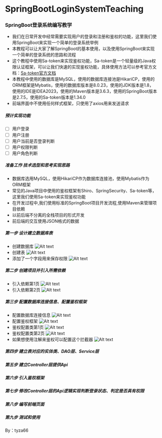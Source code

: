 # SpringBootLoginSystemTeaching
### SpringBoot登录系统编写教学
- 我们在日常开发中经常需要实现用户的登录和注册和鉴权的功能，这里我们使用SpringBoot来实现一个简单的登录系统举例
- 本教程可以让大家了解SpringBoot的基本使用，以及使用SpringBoot来实现一个简单的登录系统的思路和流程
- 这个教程中使用Sa-token来实现鉴权功能，Sa-token是一个轻量级的Java权限认证框架，可以让我们快速的实现鉴权功能，具体使用方法可以参考官方文档：[Sa-token官方文档](https://sa-token.cc/doc.html)
- 本教程中使用的数据库是MySQL，使用的数据库连接池是HikariCP，使用的ORM框架是Mybatis，使用的数据库版本是8.0.23，使用的JDK版本是1.8，使用的IDE是IDEA2023，使用的Maven版本是3.6.3，使用的SpringBoot版本是2.7.5，使用的Sa-token版本是1.34.0
- 前端界面中不使用任何样式框架，只使用了axios用来发送请求

##### 预计实现功能
  - [ ] 用户登录
  - [ ] 用户注册
  - [ ] 用户当前是否登录判断
  - [ ] 用户权限判断
  - [ ] 用户角色判断

##### 准备工作 技术选型和思考实现思路
  - 数据库选用MySQL，使用HikariCP作为数据库连接池，使用Mybatis作为ORM框架
  - 常见的Java项目中使用的鉴权框架有Shiro、SpringSecurity、Sa-token等，这里我们使用Sa-token来实现鉴权功能
  - 在开发过程中,我们使用标准的SpringBoot项目开发流程,使用Maven来管理项目依赖
  - 以前后端不分离的全栈项目的形式开发
  - 前后端的交互使用JSON格式的数据

##### 第一步 设计建立数据库表
  - 创建数据库
    ![Alt text](./%E6%95%99%E7%A8%8B%E5%9B%BE%E7%89%87/%E5%88%9B%E5%BB%BA%E6%95%B0%E6%8D%AE%E5%BA%93.png)
  - 创建表
    ![Alt text](./%E6%95%99%E7%A8%8B%E5%9B%BE%E7%89%87/%E5%BB%BA%E8%A1%A8.png)
  - 添加了一个字段用来保存权限
    ![Alt text](./%E6%95%99%E7%A8%8B%E5%9B%BE%E7%89%87/%E6%B7%BB%E5%8A%A0%E4%BA%86%E4%B8%80%E4%B8%AA%E5%AD%97%E6%AE%B5%E7%94%A8%E6%9D%A5%E5%8C%BA%E5%88%86%E6%9D%83%E9%99%90.png)

##### 第二步 创建项目并引入所需依赖
  - 引入依赖第1页
    ![Alt text](./%E6%95%99%E7%A8%8B%E5%9B%BE%E7%89%87/%E5%BC%95%E5%85%A5%E4%BE%9D%E8%B5%961.png)
  - 引入依赖第2页
    ![Alt text](./%E6%95%99%E7%A8%8B%E5%9B%BE%E7%89%87/%E5%BC%95%E5%85%A5%E4%BE%9D%E8%B5%962.png)

##### 第三步 配置数据库连接信息、配置鉴权框架
  - 配置数据库连接信息
    ![Alt text](./%E6%95%99%E7%A8%8B%E5%9B%BE%E7%89%87/%E9%85%8D%E7%BD%AE%E6%95%B0%E6%8D%AE%E5%BA%93%E8%BF%9E%E6%8E%A5%E4%BF%A1%E6%81%AF.png)
   - 配置鉴权框架
    ![Alt text](./%E6%95%99%E7%A8%8B%E5%9B%BE%E7%89%87/%E9%85%8D%E7%BD%AE%E9%89%B4%E6%9D%83%E6%A1%86%E6%9E%B6.png) 
  - 鉴权配置类第1页
    ![Alt text](./%E6%95%99%E7%A8%8B%E5%9B%BE%E7%89%87/%E9%89%B4%E6%9D%83%E9%85%8D%E7%BD%AE%E7%B1%BB1.png) 
  - 鉴权配置类第2页
    ![Alt text](./%E6%95%99%E7%A8%8B%E5%9B%BE%E7%89%87/%E9%89%B4%E6%9D%83%E9%85%8D%E7%BD%AE%E7%B1%BB2.png) 
  - 如果想使用注解来鉴权可以配置这个拦截器
    ![Alt text](./%E6%95%99%E7%A8%8B%E5%9B%BE%E7%89%87/%E9%85%8D%E7%BD%AE%E6%8B%A6%E6%88%AA%E5%99%A8%E4%BB%A5%E6%94%AF%E6%8C%81%E6%B3%A8%E8%A7%A3.png) 
##### 第四步 建立表对应的实体类、DAO层、Service层

##### 第五步 建立Controller层提供Api

##### 第六步 引入鉴权框架 

##### 第七步 修改Controller层的Api逻辑实现判断登录状态、判定是否具有权限

##### 第八步 编写前端页面

##### 第九步 测试和使用

By：tyza66